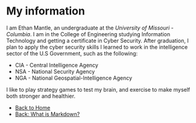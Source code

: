 # My information 

I am Ethan Mantle, an undergraduate at the *University of Missouri - Columbia*. I am in the College of Engineering studying Information Technology and getting a certificate in Cyber Security. 
After graduation, I plan to apply the cyber security skills I learned to work in the intelligence sector of the U.S Government, such as the following:
- CIA - Central Intelligence Agency
- NSA - National Security Agency
- NGA - National Geospatial-Intelligence Agency

I like to play strategy games to test my brain, and exercise to make myself both stronger and healthier. 

- [Back to Home](README.md)
- [Back: What is Markdown?](page1.md)
